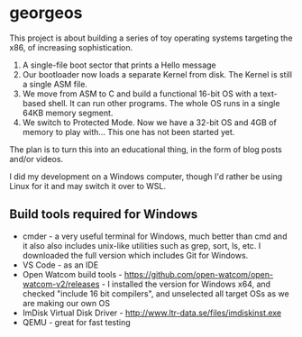 # georgeos

This project is about building a series of toy operating systems targeting the x86, of increasing sophistication.

1. A single-file boot sector that prints a Hello message
2. Our bootloader now loads a separate Kernel from disk. The Kernel is still a single ASM file.
3. We move from ASM to C and build a functional 16-bit OS with a text-based shell. It can run other programs. The whole OS runs in a single 64KB memory segment.
4. We switch to Protected Mode. Now we have a 32-bit OS and 4GB of memory to play with... This one has not been started yet.

The plan is to turn this into an educational thing, in the form of blog posts and/or videos.

I did my development on a Windows computer, though I'd rather be using Linux for it and may switch it over to WSL.

## Build tools required for Windows

- cmder - a very useful terminal for Windows, much better than cmd and it also also includes unix-like utilities such as grep, sort, ls, 
  etc. I downloaded the full version which includes Git for Windows.
- VS Code - as an IDE
- Open Watcom build tools - https://github.com/open-watcom/open-watcom-v2/releases - I installed the version for Windows x64, and checked
  "include 16 bit compilers", and unselected all target OSs as we are making our own OS
- ImDisk Virtual Disk Driver - http://www.ltr-data.se/files/imdiskinst.exe
- QEMU - great for fast testing


